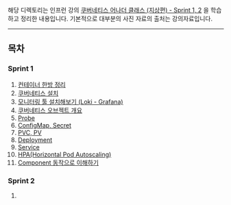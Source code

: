 해당 디렉토리는 인프런 강의 [쿠버네티스 어나더 클래스 (지상편) - Sprint 1, 2](https://www.inflearn.com/course/%EC%BF%A0%EB%B2%84%EB%84%A4%ED%8B%B0%EC%8A%A4-%EC%96%B4%EB%82%98%EB%8D%94-%ED%81%B4%EB%9E%98%EC%8A%A4-%EC%A7%80%EC%83%81%ED%8E%B8-sprint1/dashboard) 을 학습하고 정리한 내용입니다.
기본적으로 대부분의 사진 자료의 출처는 강의자료입니다.

---

## 목차

### Sprint 1

1. [컨테이너 한방 정리](./sprint1/1.%20컨테이너%20한방%20정리/README.md) 
2. [쿠버네티스 설치](./sprint1/2.%20쿠버네티스%20설치/README.md)
3. [모니터링 툴 설치해보기 (Loki - Grafana)](./sprint1/3.%20모니터링%20툴%20설치해보기%20(Loki%20-%20Grafana)/README.md)
4. [쿠버네티스 오브젝트 개요](./sprint1/4.%20쿠버네티스%20오브젝트%20개요/README.md)
5. [Probe](./sprint1/5.%20Probe/README.md)
6. [ConfigMap, Secret](./sprint1/6.%20ConfigMap,%20Secret/README.md)
7. [PVC, PV](./sprint1/7.%20PVC,%20PV/README.md)
8. [Deployment](./sprint1/8.%20Deployment/README.md)
9. [Service](./sprint1/9.%20Service/README.md)
10. [HPA(Horizontal Pod Autoscaling)](./sprint1/10.%20HPA/README.md)
11. [Component 동작으로 이해하기](./sprint1/11.%20Component%20동작으로%20이해하기/README.md)

### Sprint 2

1. 